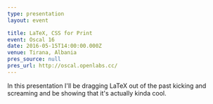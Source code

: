 ```yaml
---
type: presentation
layout: event

title: LaTeX, CSS for Print
event: Oscal 16
date: 2016-05-15T14:00:00.000Z
venue: Tirana, Albania
pres_source: null
pres_url: http://oscal.openlabs.cc/
---
```


In this presentation I'll be dragging LaTeX out of the past kicking and screaming and be showing that it's actually kinda cool.
